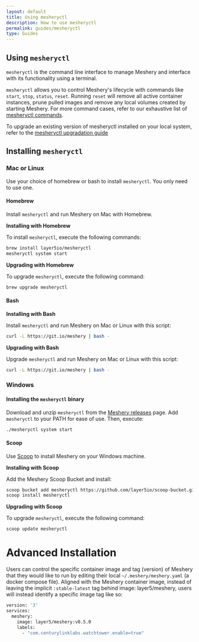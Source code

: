 ```yaml
---
layout: default
title: Using mesheryctl
description: How to use mesheryctl
permalink: guides/mesheryctl
type: Guides
---
```


## Using `mesheryctl`

`mesheryctl` is the command line interface to manage Meshery and interface with its functionality using a terminal.

`mesheryctl` allows you to control Meshery's lifecycle with commands like `start`, `stop`, `status`, `reset`. Running `reset` will remove all active container instances, prune pulled images and remove any local volumes created by starting Meshery. For more command cases, refer to our exhaustive list of [mesheryctl commands](/docs/guides/mesheryctl-commands).

To upgrade an existing version of mesheryctl installed on your local system, refer to the [mesheryctl upgradation guide](/docs/guides/upgrade)

## Installing `mesheryctl`

### Mac or Linux

Use your choice of homebrew or bash to install `mesheryctl`. You only need to use one.

#### Homebrew

Install `mesheryctl` and run Meshery on Mac with Homebrew.

**Installing with Homebrew**

To install `mesheryctl`, execute the following commands:

```bash
brew install layer5io/mesheryctl
mesheryctl system start
```

**Upgrading with Homebrew**

To upgrade `mesheryctl`, execute the following command:

```bash
brew upgrade mesheryctl
```

#### Bash

**Installing with Bash**

Install `mesheryctl` and run Meshery on Mac or Linux with this script:

```bash
curl -L https://git.io/meshery | bash -
```

**Upgrading with Bash**

Upgrade `mesheryctl` and run Meshery on Mac or Linux with this script:

```bash
curl -L https://git.io/meshery | bash -
```

### Windows

#### Installing the `mesheryctl` binary

Download and unzip `mesheryctl` from the [Meshery releases](https://github.com/layer5io/meshery/releases/latest) page. Add `mesheryctl` to your PATH for ease of use. Then, execute:

```bash
./mesheryctl system start
```

#### Scoop

Use [Scoop](https://scoop.sh) to install Meshery on your Windows machine.

**Installing with Scoop**

Add the Meshery Scoop Bucket and install:

```bash
scoop bucket add mesheryctl https://github.com/layer5io/scoop-bucket.git
scoop install mesheryctl
```

**Upgrading with Scoop**

To upgrade `mesheryctl`, execute the following command:

```bash
scoop update mesheryctl
```

# Advanced Installation

Users can control the specific container image and tag (version) of Meshery that they would like to run by editing their local `~/.meshery/meshery.yaml` (a docker compose file).
Aligned with the Meshery container image, instead of leaving the implicit `:stable-latest` tag behind image: layer5/meshery, users will instead identify a specific image tag like so:

```bash
version: '3'
services:
  meshery:
    image: layer5/meshery:v0.5.0
    labels:
      - "com.centurylinklabs.watchtower.enable=true"
```
